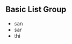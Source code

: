 <!DOCTYPE html>
<html lang="en">
<head>
  <title>Bootstrap Example</title>
  <meta charset="utf-8">
  <meta name="viewport" content="width=device-width, initial-scale=1">
  <link rel="stylesheet" href="css/bootstrap.min.css">  
  <script src="js/jquery.min.js"></script>  
  <script src="js/bootstrap.min.js"></script> 

</head>
<body>

<div class="container">
  <h2>Basic List Group</h2>
  <ul class="list-group">
    <li class="list-group-item">san</li>
    <li class="list-group-item">sar</li>
    <li class="list-group-item">thi</li>
  </ul>
</div>

</body>
</html>
